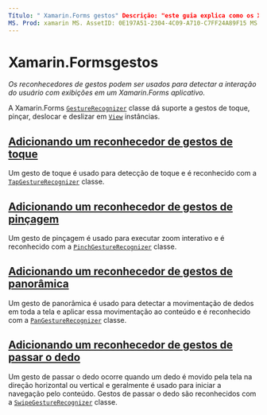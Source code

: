 ```yaml
---
Título: " Xamarin.Forms gestos" Descrição: "este guia explica como os Xamarin.Forms reconhecedores de gestos podem ser usados para detectar a interação do usuário com exibições em um Xamarin.Forms aplicativo".
MS. Prod: xamarin MS. AssetID: 0E197A51-2304-4C09-A710-C7FF24A89F15 MS. Technology: xamarin-Forms autor: davidbritch MS. Author: dabritch MS. Date: 07/25/2018 no-loc: [ Xamarin.Forms , Xamarin.Essentials ]
---
```


# <a name="xamarinforms-gestures"></a>Xamarin.Formsgestos

_Os reconhecedores de gestos podem ser usados para detectar a interação do usuário com exibições em um Xamarin.Forms aplicativo._

A Xamarin.Forms [`GestureRecognizer`](xref:Xamarin.Forms.GestureRecognizer) classe dá suporte a gestos de toque, pinçar, deslocar e deslizar em [`View`](xref:Xamarin.Forms.View) instâncias.

## <a name="adding-a-tap-gesture-recognizer"></a>[Adicionando um reconhecedor de gestos de toque](tap.md)

Um gesto de toque é usado para detecção de toque e é reconhecido com a [`TapGestureRecognizer`](xref:Xamarin.Forms.TapGestureRecognizer) classe.

## <a name="adding-a-pinch-gesture-recognizer"></a>[Adicionando um reconhecedor de gestos de pinçagem](pinch.md)

Um gesto de pinçagem é usado para executar zoom interativo e é reconhecido com a [`PinchGestureRecognizer`](xref:Xamarin.Forms.PinchGestureRecognizer) classe.

## <a name="adding-a-pan-gesture-recognizer"></a>[Adicionando um reconhecedor de gestos de panorâmica](pan.md)

Um gesto de panorâmica é usado para detectar a movimentação de dedos em toda a tela e aplicar essa movimentação ao conteúdo e é reconhecido com a [`PanGestureRecognizer`](xref:Xamarin.Forms.PanGestureRecognizer) classe.

## <a name="adding-a-swipe-gesture-recognizer"></a>[Adicionando um reconhecedor de gestos de passar o dedo](swipe.md)

Um gesto de passar o dedo ocorre quando um dedo é movido pela tela na direção horizontal ou vertical e geralmente é usado para iniciar a navegação pelo conteúdo. Gestos de passar o dedo são reconhecidos com a [`SwipeGestureRecognizer`](xref:Xamarin.Forms.SwipeGestureRecognizer) classe.
